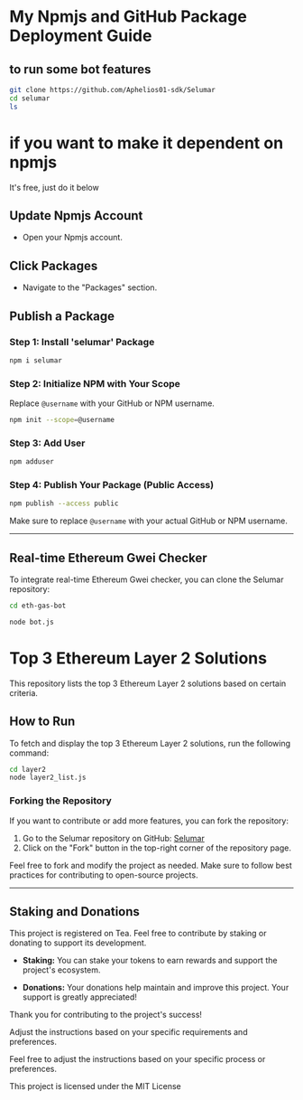 # My Npmjs and GitHub Package Deployment Guide

## to run some bot features
```bash
git clone https://github.com/Aphelios01-sdk/Selumar
cd selumar
ls
```
# if you want to make it dependent on npmjs
It's free, just do it below

## Update Npmjs Account
- Open your Npmjs account.

## Click Packages
- Navigate to the "Packages" section.

## Publish a Package
### Step 1: Install 'selumar' Package
```bash
npm i selumar
```

### Step 2: Initialize NPM with Your Scope
Replace `@username` with your GitHub or NPM username.
```bash
npm init --scope=@username
```

### Step 3: Add User
```bash
npm adduser
```

### Step 4: Publish Your Package (Public Access)
```bash
npm publish --access public
```

Make sure to replace `@username` with your actual GitHub or NPM username.

---

## Real-time Ethereum Gwei Checker

To integrate real-time Ethereum Gwei checker, you can clone the Selumar repository:

```bash
cd eth-gas-bot
```
```bash
node bot.js
```
# Top 3 Ethereum Layer 2 Solutions

This repository lists the top 3 Ethereum Layer 2 solutions based on certain criteria.

## How to Run

To fetch and display the top 3 Ethereum Layer 2 solutions, run the following command:

```sh
cd layer2
node layer2_list.js
```

### Forking the Repository

If you want to contribute or add more features, you can fork the repository:

1. Go to the Selumar repository on GitHub: [Selumar](https://github.com/Aphelios01-sdk/Selumar)
2. Click on the "Fork" button in the top-right corner of the repository page.

Feel free to fork and modify the project as needed. Make sure to follow best practices for contributing to open-source projects.

---
## Staking and Donations

This project is registered on Tea. Feel free to contribute by staking or donating to support its development.

- **Staking:** You can stake your tokens to earn rewards and support the project's ecosystem.
  
- **Donations:** Your donations help maintain and improve this project. Your support is greatly appreciated!

Thank you for contributing to the project's success!


Adjust the instructions based on your specific requirements and preferences.

Feel free to adjust the instructions based on your specific process or preferences.

This project is licensed under the MIT License

